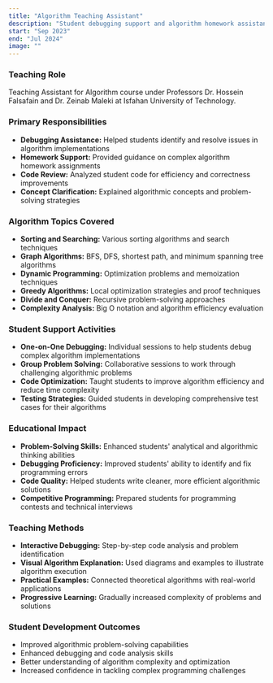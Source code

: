 ```yaml
---
title: "Algorithm Teaching Assistant"
description: "Student debugging support and algorithm homework assistance"
start: "Sep 2023"
end: "Jul 2024"
image: ""
---
```


### Teaching Role
Teaching Assistant for Algorithm course under Professors Dr. Hossein Falsafain and Dr. Zeinab Maleki at Isfahan University of Technology.

### Primary Responsibilities
- **Debugging Assistance:** Helped students identify and resolve issues in algorithm implementations
- **Homework Support:** Provided guidance on complex algorithm homework assignments
- **Code Review:** Analyzed student code for efficiency and correctness improvements
- **Concept Clarification:** Explained algorithmic concepts and problem-solving strategies

### Algorithm Topics Covered
- **Sorting and Searching:** Various sorting algorithms and search techniques
- **Graph Algorithms:** BFS, DFS, shortest path, and minimum spanning tree algorithms
- **Dynamic Programming:** Optimization problems and memoization techniques
- **Greedy Algorithms:** Local optimization strategies and proof techniques
- **Divide and Conquer:** Recursive problem-solving approaches
- **Complexity Analysis:** Big O notation and algorithm efficiency evaluation

### Student Support Activities
- **One-on-One Debugging:** Individual sessions to help students debug complex algorithm implementations
- **Group Problem Solving:** Collaborative sessions to work through challenging algorithmic problems
- **Code Optimization:** Taught students to improve algorithm efficiency and reduce time complexity
- **Testing Strategies:** Guided students in developing comprehensive test cases for their algorithms

### Educational Impact
- **Problem-Solving Skills:** Enhanced students' analytical and algorithmic thinking abilities
- **Debugging Proficiency:** Improved students' ability to identify and fix programming errors
- **Code Quality:** Helped students write cleaner, more efficient algorithmic solutions
- **Competitive Programming:** Prepared students for programming contests and technical interviews

### Teaching Methods
- **Interactive Debugging:** Step-by-step code analysis and problem identification
- **Visual Algorithm Explanation:** Used diagrams and examples to illustrate algorithm execution
- **Practical Examples:** Connected theoretical algorithms with real-world applications
- **Progressive Learning:** Gradually increased complexity of problems and solutions

### Student Development Outcomes
- Improved algorithmic problem-solving capabilities
- Enhanced debugging and code analysis skills
- Better understanding of algorithm complexity and optimization
- Increased confidence in tackling complex programming challenges

